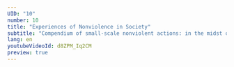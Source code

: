 ```yaml
---
UID: "10"
number: 10
title: "Experiences of Nonviolence in Society"
subtitle: "Compendium of small-scale nonviolent actions: in the midst of society, culture, neighborhood ... to learn and find out how to make nonviolence real in day-to-day surprising and countercultural decisions"
lang: en
youtubeVideoId: d8ZPM_Iq2CM
preview: true
---
```

